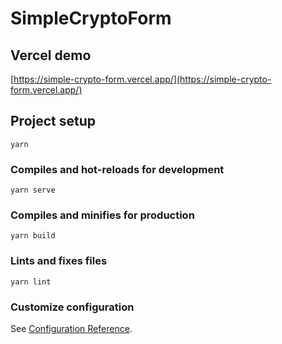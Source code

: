 # SimpleCryptoForm

## Vercel demo

[https://simple-crypto-form.vercel.app/](https://simple-crypto-form.vercel.app/)

## Project setup

```
yarn
```

### Compiles and hot-reloads for development

```
yarn serve
```

### Compiles and minifies for production

```
yarn build
```

### Lints and fixes files

```
yarn lint
```

### Customize configuration

See [Configuration Reference](https://cli.vuejs.org/config/).
